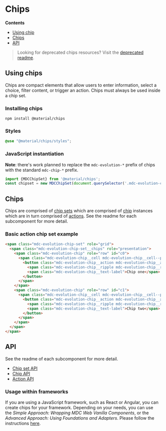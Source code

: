 <!--docs:
title: "Chips"
layout: detail
section: components
excerpt: "Chips are compact elements that represent an attribute, text, entity, or action."
iconId: chip
path: /catalog/chips/
-->

# Chips

**Contents**

* [Using chip](#using-chips)
* [Chips](#chips)
* [API](#api)

> Looking for deprecated chips resources? Visit the [deprecated readme](deprecated/README.md).

## Using chips

Chips are compact elements that allow users to enter information, select a choice, filter content, or trigger an action. Chips must always be used inside a chip set.

### Installing chips

```
npm install @material/chips
```

### Styles

```scss
@use "@material/chips/styles";
```

### JavaScript instantiation

**Note**: there's work planned to replace the `mdc-evolution-*` prefix of chips with the standard `mdc-chip-*` prefix.

```js
import {MDCChipSet} from '@material/chips';
const chipset = new MDCChipSet(document.querySelector('.mdc-evolution-chip-set'));
```

## Chips

Chips are comprised of [chip sets](./chip-set) which are comprised of [chip](./chip) instances which are in turn comprised of [actions](./action). See the readme for each subcomponent for more detail.

### Basic action chip set example

```html
<span class="mdc-evolution-chip-set" role="grid">
  <span class="mdc-evolution-chip-set__chips" role="presentation">
    <span class="mdc-evolution-chip" role="row" id="c0">
      <span class="mdc-evolution-chip__cell mdc-evolution-chip__cell--primary" role="gridcell">
        <button class="mdc-evolution-chip__action mdc-evolution-chip__action--primary" type="button" tabindex="0">
          <span class="mdc-evolution-chip__ripple mdc-evolution-chip__ripple--primary"></span>
          <span class="mdc-evolution-chip__text-label">Chip one</span>
        </button>
      </span>
    </span>
    <span class="mdc-evolution-chip" role="row" id="c1">
      <span class="mdc-evolution-chip__cell mdc-evolution-chip__cell--primary" role="gridcell">
        <button class="mdc-evolution-chip__action mdc-evolution-chip__action--primary" type="button" tabindex="-1">
          <span class="mdc-evolution-chip__ripple mdc-evolution-chip__ripple--primary"></span>
          <span class="mdc-evolution-chip__text-label">Chip two</span>
        </button>
      </span>
    </span>
  </span>
</span>
```

## API

See the readme of each subcomponent for more detail.

- [Chip set API](./chip-set#api)
- [Chip API](./chip#api)
- [Action API](./action#api)

### Usage within frameworks

If you are using a JavaScript framework, such as React or Angular, you can create chips for your framework. Depending on your needs, you can use the _Simple Approach: Wrapping MDC Web Vanilla Components_, or the _Advanced Approach: Using Foundations and Adapters_. Please follow the instructions [here](../../../docs/integrating-into-frameworks.md).
